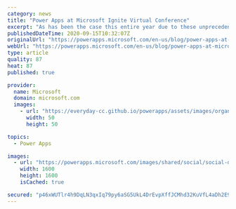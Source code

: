 ```yaml
---
category: news
title: "Power Apps at Microsoft Ignite Virtual Conference"
excerpt: "As has been the case this entire year due to these unprecedented circumstances, we will be delivering Microsoft Ignite virtually this year September 22-24.  If you have not registered already, there’s still time so we hope you take a few minutes and Register Here.  Power Apps will be featured prominently"
publishedDateTime: 2020-09-15T10:32:07Z
originalUrl: "https://powerapps.microsoft.com/en-us/blog/power-apps-at-microsoft-ignite-virtual-conference/"
webUrl: "https://powerapps.microsoft.com/en-us/blog/power-apps-at-microsoft-ignite-virtual-conference/"
type: article
quality: 87
heat: 87
published: true

provider:
  name: Microsoft
  domain: microsoft.com
  images:
    - url: "https://everyday-cc.github.io/powerapps/assets/images/organizations/microsoft.com-50x50.jpg"
      width: 50
      height: 50

topics:
  - Power Apps

images:
  - url: "https://powerapps.microsoft.com/images/shared/social/social-default-image.png"
    width: 1600
    height: 1600
    isCached: true

secured: "p46xWUTlr4h9DqLN3qxIq79py6aSG5UkL4DrEvpXffJCMhd32KuVfL4aDh2E9Bj89WvOliCWlALhZLUfXz+2gmPzEtUteGStLPre3dmqXrQF8UZgBKizIiSPkvMGa9LSJlqAr84uF7SBFOQgU2rqIHXv1kN7DaQ7W13KS+99y/SmLA1eiTNIOmfek5Q8mP1LQK2uHRW68PPjFG1rCH4eWmxTMxmJPIy5sUep3CIoqDLqhC2oeK9yTnBd3kgjOE3/ZvbT93mJQ94w3Vy8FWaH82tatHCeD/Vtzn5a6ZpNxM6kMcuQgvVg0r1nLWg8Hvu0Z2D7AJN1b7KeUrPyUjanwXk1DOC812UIXZVkooy7RwY=;hvGgjWmErHwJACB5NacNLw=="
---
```


